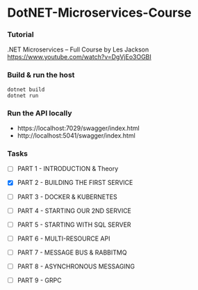 # DotNET-Microservices-Course

### Tutorial
.NET Microservices – Full Course by Les Jackson
https://www.youtube.com/watch?v=DgVjEo3OGBI

### Build & run the host
```
dotnet build
dotnet run
```

### Run the API locally
- https://localhost:7029/swagger/index.html
- http://localhost:5041/swagger/index.html

### Tasks
- [ ] PART 1 - INTRODUCTION & Theory
- [x] PART 2 - BUILDING THE FIRST SERVICE
- [ ] PART 3 - DOCKER & KUBERNETES
- [ ] PART 4 - STARTING OUR 2ND SERVICE
- [ ] PART 5 - STARTING WITH SQL SERVER
- [ ] PART 6 - MULTI-RESOURCE API
- [ ] PART 7 - MESSAGE BUS & RABBITMQ
- [ ] PART 8 - ASYNCHRONOUS MESSAGING
- [ ] PART 9 - GRPC

